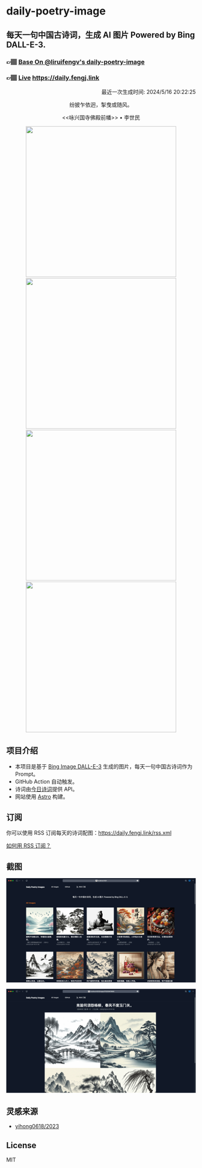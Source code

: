 
# daily-poetry-image

## 每天一句中国古诗词，生成 AI 图片 Powered by Bing DALL-E-3.

### 👉🏽 [Base On @liruifengv's daily-poetry-image](https://github.com/liruifengv/daily-poetry-image)

### 👉🏽 [Live](https://daily.fengj.link) https://daily.fengj.link

<p align="right">
  最近一次生成时间: 2024/5/16 20:22:25
</p>
<p align="center">
纷披乍依迥，掣曳或随风。
</p>
<p align="center">
<<咏兴国寺佛殿前幡>> • 李世民
</p>
<p align="center">
<img src="https://tse4.mm.bing.net/th/id/OIG3.ZVlyC4d7FnZCYuc5zNa0" height="400" width="400" />
<img src="https://tse3.mm.bing.net/th/id/OIG3.QoKI9QP4eDchf9xLbbfI" height="400" width="400" />
<img src="https://tse4.mm.bing.net/th/id/OIG3.bvMFFVt1yceLCCnMPJbo" height="400" width="400" />
<img src="https://tse3.mm.bing.net/th/id/OIG3.MGLKMiZ23GKbdFFwRY_M" height="400" width="400" />
</p>

## 项目介绍

-   本项目是基于 [Bing Image DALL-E-3](https://www.bing.com/images/create) 生成的图片，每天一句中国古诗词作为 Prompt。
-   GitHub Action 自动触发。
-   诗词由[今日诗词](https://www.jinrishici.com/)提供 API。
-   网站使用 [Astro](https://astro.build) 构建。

## 订阅

你可以使用 RSS 订阅每天的诗词配图：https://daily.fengj.link/rss.xml

[如何用 RSS 订阅？](https://zhuanlan.zhihu.com/p/55026716)

## 截图

![图片列表](./screenshots/Snipaste_2023-12-28_21-00-26.png)

![图片详情](./screenshots/Snipaste_2023-12-28_21-00-53.png)

## 灵感来源

-   [yihong0618/2023](https://github.com/yihong0618/2023)

## License

MIT
